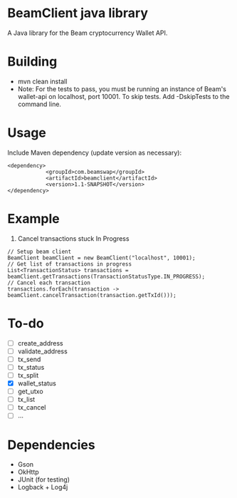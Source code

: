 # BeamClient java library
A Java library for the Beam cryptocurrency Wallet API.

# Building
* mvn clean install
* Note: For the tests to pass, you must be running an instance of Beam's wallet-api on localhost, port 10001. To skip tests. Add -DskipTests to the command line.

# Usage
 Include Maven dependency (update version as necessary):

```
<dependency>
            <groupId>com.beamswap</groupId>
            <artifactId>beamclient</artifactId>
            <version>1.1-SNAPSHOT</version>
</dependency>
```

# Example
1. Cancel transactions stuck In Progress
```
// Setup beam client
BeamClient beamClient = new BeamClient("localhost", 10001);
// Get list of transactions in progress
List<TransactionStatus> transactions = beamClient.getTransactions(TransactionStatusType.IN_PROGRESS);
// Cancel each transaction
transactions.forEach(transaction -> beamClient.cancelTransaction(transaction.getTxId()));

```

# To-do
- [ ] create_address
- [ ] validate_address
- [ ] tx_send
- [ ] tx_status
- [ ] tx_split
- [x] wallet_status
- [ ] get_utxo
- [ ] tx_list
- [ ] tx_cancel
- [ ] ...

# Dependencies
* Gson
* OkHttp
* JUnit (for testing)
* Logback + Log4j
